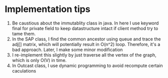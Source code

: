 # Implementation tips 
1. Be caustious about the immutablity class in java. In here I use keyword final for private field to keep datastructure intact if client method try to tame them. 
2. In the SAP class, I find the common ancestor using queue and trace the adj[] matrix, which will potentially result in O(n^2) loop. Therefore, it's a bad approach. Later, I make some minor modification
3. I re-implement this slightly by just traverse all the vertex of the graph, which is only O(V) in time. 
4. In Outcast class, I use dynamic programming to avoid recompute certain caculations 
